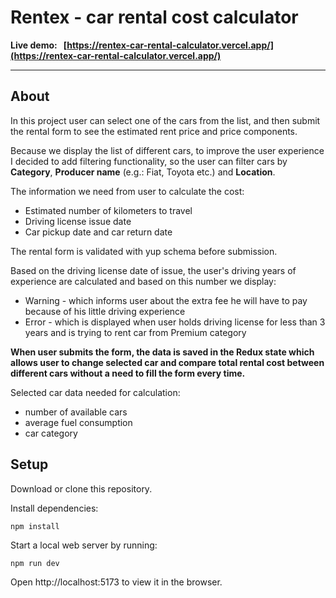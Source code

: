 # Rentex - car rental cost calculator

**Live demo: &nbsp; [https://rentex-car-rental-calculator.vercel.app/](https://rentex-car-rental-calculator.vercel.app/)**

<hr/>

## About

In this project user can select one of the cars from the list, and then submit the rental form to see the estimated rent price and price components.

Because we display the list of different cars, to improve the user experience I decided to add filtering functionality, so the user can filter cars by **Category**, **Producer name** (e.g.: Fiat, Toyota etc.) and **Location**.

The information we need from user to calculate the cost:

- Estimated number of kilometers to travel
- Driving license issue date
- Car pickup date and car return date

The rental form is validated with yup schema before submission.

Based on the driving license date of issue, the user's driving years of experience are calculated and based on this number we display:

- Warning - which informs user about the extra fee he will have to pay because of his little driving experience
- Error - which is displayed when user holds driving license for less than 3 years and is trying to rent car from Premium category

**When user submits the form, the data is saved in the Redux state which allows user to change selected car and compare total rental cost between different cars without a need to fill the form every time.**

Selected car data needed for calculation:

- number of available cars
- average fuel consumption
- car category

## Setup

Download or clone this repository.

Install dependencies:

```
npm install
```

Start a local web server by running:

```
npm run dev
```

Open http://localhost:5173 to view it in the browser.
